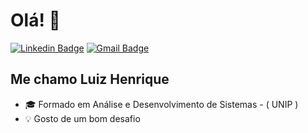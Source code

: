<h1>Olá! 👋</h1>

[![Linkedin Badge](https://img.shields.io/badge/-LinkedIn-6633cc?style=flat-square&logo=Linkedin&logoColor=white&link=https://www.linkedin.com/in/luiz-henrique-200779144/)](https://www.linkedin.com/in/luiz-henrique-200779144/)
[![Gmail Badge](https://img.shields.io/badge/-luiz.lhrodrigues@gmail.com-6633cc?style=flat-square&logo=Gmail&logoColor=white&link=mailto:luiz.lhrodrigues@gmail.com)](mailto:luiz.lhrodrigues@gmail.com)

## Me chamo Luiz Henrique

- 🎓 Formado em Análise e Desenvolvimento de Sistemas - ( UNIP )
- 💡 Gosto de um bom desafio



